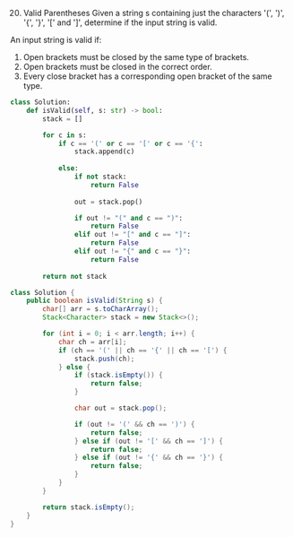 20. Valid Parentheses
Given a string s containing just the characters '(', ')', '{', '}', '[' and ']', determine if the input string is valid.

An input string is valid if:

1. Open brackets must be closed by the same type of brackets.
2. Open brackets must be closed in the correct order.
3. Every close bracket has a corresponding open bracket of the same type.

```python
class Solution:
    def isValid(self, s: str) -> bool:
        stack = []

        for c in s:
            if c == '(' or c == '[' or c == '{':
                stack.append(c)
            
            else:
                if not stack:
                    return False
                
                out = stack.pop()

                if out != "(" and c == ")":
                    return False
                elif out != "[" and c == "]":
                    return False
                elif out != "{" and c == "}":
                    return False 
                
        return not stack
```

```java
class Solution {
    public boolean isValid(String s) {
        char[] arr = s.toCharArray();
        Stack<Character> stack = new Stack<>();

        for (int i = 0; i < arr.length; i++) {
            char ch = arr[i];
            if (ch == '(' || ch == '{' || ch == '[') {
                stack.push(ch);
            } else {
                if (stack.isEmpty()) {
                    return false;
                }

                char out = stack.pop();

                if (out != '(' && ch == ')') {
                    return false;
                } else if (out != '[' && ch == ']') {
                    return false;
                } else if (out != '{' && ch == '}') {
                    return false;
                }
            }
        }

        return stack.isEmpty();
    }
}
```